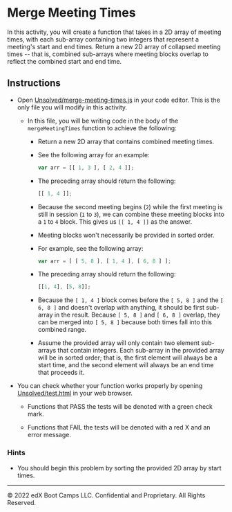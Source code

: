 # Merge Meeting Times

In this activity, you will create a function that takes in a 2D array of meeting times, with each sub-array containing two integers that represent a meeting's start and end times. Return a new 2D array of collapsed meeting times -- that is, combined sub-arrays where meeting blocks overlap to reflect the combined start and end time.

## Instructions

* Open [Unsolved/merge-meeting-times.js](Unsolved/merge-meeting-times.js) in your code editor. This is the only file you will modify in this activity.

  * In this file, you will be writing code in the body of the `mergeMeetingTimes` function to achieve the following:

    * Return a new 2D array that contains combined meeting times.

    * See the following array for an example:

       ```js
       var arr = [[ 1, 3 ], [ 2, 4 ]];
       ```

    * The preceding array should return the following:

       ```js
       [[ 1, 4 ]];
       ```

    * Because the second meeting begins (`2`) while the first meeting is still in session (`1` to `3`), we can combine these meeting blocks into a `1` to `4` block. This gives us `[[ 1, 4 ]]` as the answer.

    * Meeting blocks won't necessarily be provided in sorted order.

    * For example, see the following array:

       ```js
       var arr = [ [ 5, 8 ], [ 1, 4 ], [ 6, 8 ] ];
       ```

    * The preceding array should return the following:

       ```js
       [[1, 4], [5, 8]];
       ```

    * Because the `[ 1, 4 ]` block comes before the `[ 5, 8 ]` and the `[ 6, 8 ]` and doesn't overlap with anything, it should be first sub-array in the result. Because `[ 5, 8 ]` and `[ 6, 8 ]` overlap, they can be merged into `[ 5, 8 ]` because both times fall into this combined range.

    * Assume the provided array will only contain two element sub-arrays that contain integers. Each sub-array in the provided array will be in sorted order; that is, the first element will always be a start time, and the second element will always be an end time that proceeds it.

* You can check whether your function works properly by opening [Unsolved/test.html](Unsolved/test.html) in your web browser.

  * Functions that PASS the tests will be denoted with a green check mark.

  * Functions that FAIL the tests will be denoted with a red X and an error message.

### Hints

* You should begin this problem by sorting the provided 2D array by start times.

---
© 2022 edX Boot Camps LLC. Confidential and Proprietary. All Rights Reserved.
